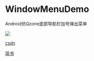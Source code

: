 # WindowMenuDemo
Android仿Qzone底部导航栏加号弹出菜单


![](http://upload-images.jianshu.io/upload_images/3093487-a2fe688c71050c1a.gif?imageMogr2/auto-orient/strip)


<a href="http://blog.csdn.net/mj_air/article/details/52957721">csdn</a>

<a href="http://www.jianshu.com/p/65fe71f7f651">简书</a>

